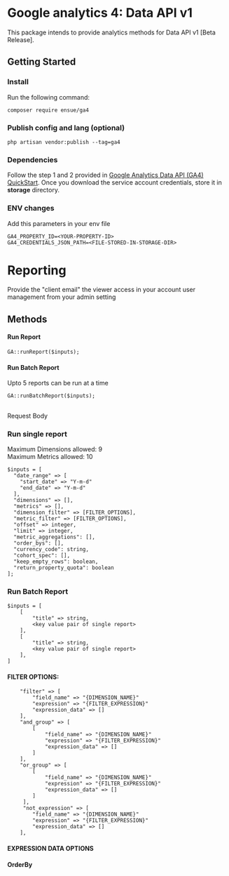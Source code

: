 # Google analytics 4: Data API v1

This package intends to provide analytics methods for Data API v1 [Beta Release].

## Getting Started

### Install
Run the following command:
```
composer require ensue/ga4
```

### Publish config and lang (optional)
```
php artisan vendor:publish --tag=ga4
```

### Dependencies
Follow the step 1 and 2 provided in
[Google Analytics Data API (GA4) QuickStart](https://developers.google.com/analytics/devguides/reporting/data/v1/quickstart-client-libraries).
Once you download the service account credentials, store it in **storage** directory.

### ENV changes
Add this parameters in your env file
```
GA4_PROPERTY_ID=<YOUR-PROPERTY-ID>
GA4_CREDENTIALS_JSON_PATH=<FILE-STORED-IN-STORAGE-DIR>
```

# Reporting 
Provide the "client email" the viewer access in your account user management from your admin setting

## Methods
#### Run Report
```
GA::runReport($inputs);
```

#### Run Batch Report
Upto 5 reports can be run at a time
```
GA::runBatchReport($inputs);
```

##
Request Body
### Run single report
Maximum Dimensions allowed: 9 <br/>
Maximum Metrics allowed: 10

```
$inputs = [
  "date_range" => [
    "start_date" => "Y-m-d"
    "end_date" => "Y-m-d"
  ],
  "dimensions" => [],
  "metrics" => [],
  "dimension_filter" => [FILTER_OPTIONS],
  "metric_filter" => [FILTER_OPTIONS],
  "offset" => integer,
  "limit" => integer,
  "metric_aggregations": [],
  "order_bys": [],
  "currency_code": string,
  "cohort_spec": [],
  "keep_empty_rows": boolean,
  "return_property_quota": boolean
];
```

### Run Batch Report
```
$inputs = [
    [
        "title" => string,
        <key value pair of single report>
    ],
    [
        "title" => string,
        <key value pair of single report>
    ],
]
```
#### FILTER OPTIONS:
```
    "filter" => [
        "field_name" => "{DIMENSION_NAME}"
        "expression" => "{FILTER_EXPRESSION}"
        "expression_data" => []
    ],
    "and_group" => [
        [
            "field_name" => "{DIMENSION_NAME}"
            "expression" => "{FILTER_EXPRESSION}"
            "expression_data" => []
        ]
    ],
    "or_group" => [
        [
            "field_name" => "{DIMENSION_NAME}"
            "expression" => "{FILTER_EXPRESSION}"
            "expression_data" => []
        ]
     ],
     "not_expression" => [
        "field_name" => "{DIMENSION_NAME}"
        "expression" => "{FILTER_EXPRESSION}"
        "expression_data" => []
    ],
```
#### EXPRESSION DATA OPTIONS

#### OrderBy

